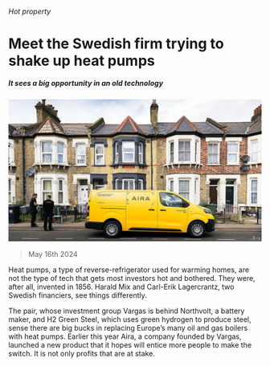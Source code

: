 ###### Hot property

# Meet the Swedish firm trying to shake up heat pumps 

##### It sees a big opportunity in an old technology 

![image](images/20240518_WBP504.jpg) 

> May 16th 2024 

Heat pumps, a type of reverse-refrigerator used for warming homes, are not the type of tech that gets most investors hot and bothered. They were, after all, invented in 1856. Harald Mix and Carl-Erik Lagercrantz, two Swedish financiers, see things differently.

The pair, whose investment group Vargas is behind Northvolt, a battery maker, and H2 Green Steel, which uses green hydrogen to produce steel, sense there are big bucks in replacing Europe’s many oil and gas boilers with heat pumps. Earlier this year Aira, a company founded by Vargas, launched a new product that it hopes will entice more people to make the switch. It is not only profits that are at stake.

